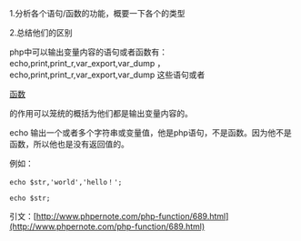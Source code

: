1.分析各个语句/函数的功能，概要一下各个的类型

2.总结他们的区别

php中可以输出变量内容的语句或者函数有：
echo,print,print\_r,var\_export,var\_dump ， echo,print,print\_r,var\_export,var\_dump 这些语句或者

[函数](http://www.phpernote.com/php-function/)

的作用可以笼统的概括为他们都是输出变量内容的。

echo 输出一个或者多个字符串或变量值，他是php语句，不是函数。因为他不是函数，所以他也是没有返回值的。

例如：

```
echo $str,'world','hello！';

echo $str;
```

引文：[http://www.phpernote.com/php-function/689.html](http://www.phpernote.com/php-function/689.html)

